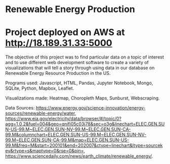 # Renewable Energy Production

# Project deployed on AWS at http://18.189.31.33:5000


The objective of this project was to find particular data on a topic of interest and to use different web development software to create a variety of visualizations that will tell a story through using data in our database on Renewable Energy Resource Production in the US.

Programs used:
Javascript,
HTML,
Pandas,
Jupyter Notebook,
Mongo,
SQLite,
Python,
Mapbox,
Leaflet.

Visualizations made:
Heatmap,
Choropleth Maps,
Sunburst,
Webscraping.


Data Sources: https://www.energy.gov/science-innovation/energy-sources/renewable-energy/water,
              https://www.eia.gov/electricity/data/browser/#/topic/0?agg=1,0,2&fuel=004&geo=qnifi05c03j78&sec=o3g&linechart=ELEC.GEN.SUN-US-99.M~ELEC.GEN.SUN-NV-99.M~ELEC.GEN.SUN-CA-99.M&columnchart=ELEC.GEN.SUN-US-99.M~ELEC.GEN.SUN-NV-99.M~ELEC.GEN.SUN-CA-99.M&map=ELEC.GEN.SUN-US-99.M&freq=M&start=200101&end=202007&ctype=linechart&ltype=sourcekey&rtype=s&maptype=0&rse=0&pin=,
              https://www.sciencedaily.com/news/earth_climate/renewable_energy/.